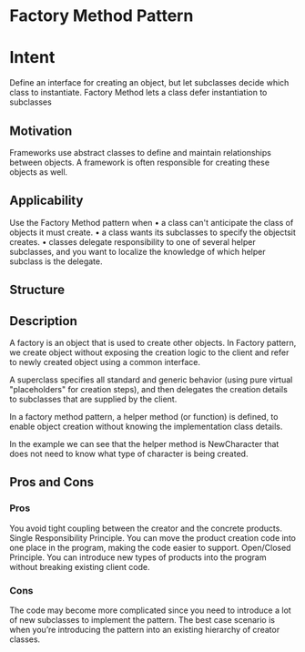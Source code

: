 # Factory Method Pattern

# Intent
Define an interface for creating an object, but let subclasses decide which class to instantiate. Factory Method lets a class defer instantiation to subclasses

## Motivation
Frameworks use abstract classes to define and maintain relationships between objects. A framework is often responsible for creating these objects as well. 

## Applicability
Use the Factory Method pattern when
• a class can't anticipate the class of objects it must create.
• a class wants its subclasses to specify the objectsit creates.
• classes delegate responsibility to one of several helper subclasses, and you
want to localize the knowledge of which helper subclass is the delegate.

## Structure



## Description
A factory is an object that is used to create other objects. In Factory pattern, we create object without exposing the creation logic to the client and refer to newly created object using a common interface.

A superclass specifies all standard and generic behavior (using pure virtual "placeholders" for creation steps), and then delegates the creation details to subclasses that are supplied by the client.

In a factory method pattern, a helper method (or function) is defined, to enable object creation without knowing the implementation class details. 

In the example we can see that the helper method is NewCharacter that does not need to know what type of character is being created.

## Pros and Cons

### Pros

 You avoid tight coupling between the creator and the concrete products.
 Single Responsibility Principle. You can move the product creation code into one place in the program, making the code easier to support.
 Open/Closed Principle. You can introduce new types of products into the program without breaking existing client code.

 ### Cons

  The code may become more complicated since you need to introduce a lot of new subclasses to implement the pattern. The best case scenario is when you’re introducing the pattern into an existing hierarchy of creator classes.